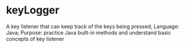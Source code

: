 # keyLogger
A key listener that can keep track of the keys being pressed; 
Language: Java; 
Purpose: practice Java built-in methods and understand basic concepts of key listener
